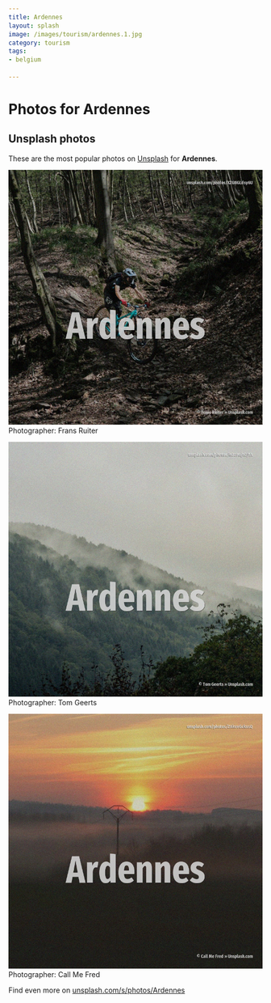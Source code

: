 ```yaml
---
title: Ardennes
layout: splash
image: /images/tourism/ardennes.1.jpg
category: tourism
tags:
- belgium

---
```

# Photos for Ardennes
 
## Unsplash photos
These are the most popular photos on [Unsplash](https://unsplash.com) for **Ardennes**.
 
![Ardennes](/images/tourism/ardennes.1.jpg)
Photographer:  Frans Ruiter
 
![Ardennes](/images/tourism/ardennes.2.jpg)
Photographer:  Tom Geerts
 
![Ardennes](/images/tourism/ardennes.3.jpg)
Photographer:  Call Me Fred
 
Find even more on [unsplash.com/s/photos/Ardennes](https://unsplash.com/s/photos/Ardennes)
 
